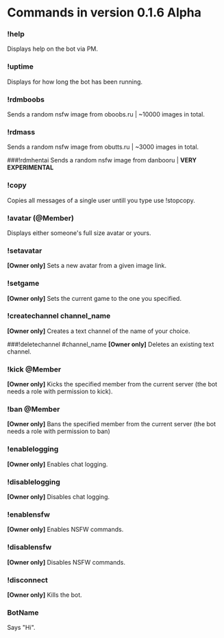 # Commands in version **0.1.6 Alpha**

### !help
Displays help on the bot via PM.

### !uptime
Displays for how long the bot has been running.

### !rdmboobs
Sends a random nsfw image from oboobs.ru | ~10000 images in total.

### !rdmass
Sends a random nsfw image from obutts.ru | ~3000 images in total.

###!rdmhentai
Sends a random nsfw image from danbooru | **VERY EXPERIMENTAL**

### !copy
Copies all messages of a single user untill you type use !stopcopy.

### !avatar (@Member)
Displays either someone's full size avatar or yours.

### !setavatar
**[Owner only]** Sets a new avatar from a given image link.

### !setgame
**[Owner only]** Sets the current game to the one you specified.

### !createchannel channel_name
**[Owner only]** Creates a text channel of the name of your choice.

###!deletechannel #channel_name
**[Owner only]** Deletes an existing text channel.		

### !kick @Member
**[Owner only]** Kicks the specified member from the current server (the bot needs a role with permission to kick).

### !ban @Member
**[Owner only]** Bans the specified member from the current server (the bot needs a role with permission to ban)

### !enablelogging
**[Owner only]** Enables chat logging.

### !disablelogging
**[Owner only]** Disables chat logging.

### !enablensfw
**[Owner only]** Enables NSFW commands.

### !disablensfw
**[Owner only]** Disables NSFW commands.

### !disconnect
**[Owner only]** Kills the bot.

### BotName 
Says "Hi".
